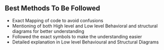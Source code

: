## Best Methods To Be Followed

 * Exact Mapping of code to avoid confusions
 * Mentioning of both High level and Low level Behavioral and structural diagrams for better understanding
 * Followed the exact symbols to make the understanding easier
 * Detailed explanation in Low level Behavioural and Structural Diagrams
